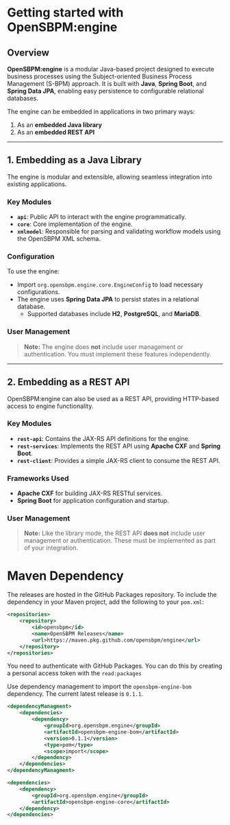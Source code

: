 # Getting started with OpenSBPM:engine

## Overview

**OpenSBPM:engine** is a modular Java-based project designed to execute business processes using the Subject-oriented 
Business Process Management (S-BPM) approach. It is built with **Java**, **Spring Boot**, and **Spring Data JPA**, 
enabling easy persistence to configurable relational databases.

The engine can be embedded in applications in two primary ways:

1. As an **embedded Java library**
2. As an **embedded REST API**

---

## 1. Embedding as a Java Library

The engine is modular and extensible, allowing seamless integration into existing applications.

### Key Modules

- **`api`**: Public API to interact with the engine programmatically.
- **`core`**: Core implementation of the engine.
- **`xmlmodel`**: Responsible for parsing and validating workflow models using the OpenSBPM XML schema.

### Configuration

To use the engine:

- Import `org.opensbpm.engine.core.EngineConfig` to load necessary configurations.
- The engine uses **Spring Data JPA** to persist states in a relational database.
    - Supported databases include **H2**, **PostgreSQL**, and **MariaDB**.

### User Management

> **Note:** The engine does **not** include user management or authentication. You must implement these features independently.

---

## 2. Embedding as a REST API

OpenSBPM:engine can also be used as a REST API, providing HTTP-based access to engine functionality.

### Key Modules

- **`rest-api`**: Contains the JAX-RS API definitions for the engine.
- **`rest-services`**: Implements the REST API using **Apache CXF** and **Spring Boot**.
- **`rest-client`**: Provides a simple JAX-RS client to consume the REST API.

### Frameworks Used

- **Apache CXF** for building JAX-RS RESTful services.
- **Spring Boot** for application configuration and startup.

### User Management

> **Note:** Like the library mode, the REST API **does not** include user management or authentication. These must be implemented as part of your integration.


# Maven Dependency
The releases are hosted in the GitHub Packages repository. To include the dependency in your Maven project, add the following
to your `pom.xml`:
```xml
<repositories>
    <repository>
        <id>opensbpm</id>
        <name>OpenSBPM Releases</name>
        <url>https://maven.pkg.github.com/opensbpm/engine</url>
    </repository>
</repositories>
```
You need to authenticate with GitHub Packages. You can do this by creating a personal access token with the `read:packages`

Use dependency management to import the `opensbpm-engine-bom` dependency.
The current latest release is `0.1.1`.

```xml
<dependencyManagment>
    <dependencies>
        <dependency>
            <groupId>org.opensbpm.engine</groupId>
            <artifactId>opensbpm-engine-bom</artifactId>
            <version>0.1.1</version>
            <type>pom</type>
            <scope>import</scope>
        </dependency>
    </dependencies>
</dependencyManagment>

<dependencies>
    <dependency>
        <groupId>org.opensbpm.engine</groupId>
        <artifactId>opensbpm-engine-core</artifactId>
    </dependency>
</dependencies>
```
